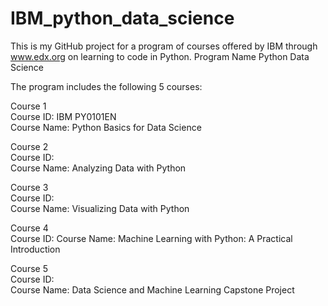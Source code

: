# IBM_python_data_science

This is my GitHub project for a program of courses offered by IBM through www.edx.org on learning to code in Python.
Program Name    Python Data Science

The program includes the following 5 courses:

Course 1  
Course ID:      IBM PY0101EN  
Course Name:    Python Basics for Data Science

Course 2  
Course ID:    
Course Name:    Analyzing Data with Python

Course 3  
Course ID:    
Course Name:    Visualizing Data with Python

Course 4  
Course ID:
Course Name:    Machine Learning with Python: A Practical Introduction

Course 5  
Course ID:      
Course Name:    Data Science and Machine Learning Capstone Project
